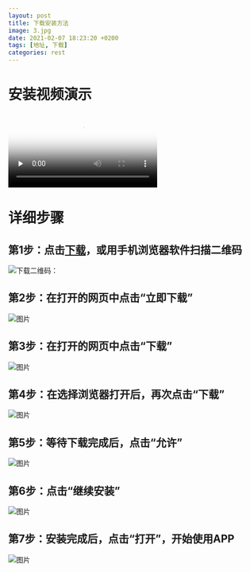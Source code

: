 ```yaml
---
layout: post
title: 下载安装方法
image: 3.jpg
date: 2021-02-07 18:23:20 +0200
tags: [地址, 下载]
categories: rest
---
```


# 安装视频演示

<video id="video" controls="" preload="none" poster="/images/now_down6.png">
      <source id="mp4" src="http://48y.cn/images/down_demo.mp4" type="video/mp4">
      </video>

# 详细步骤

## 第1步：点击[下载]({{site.author-down}})，或用手机浏览器软件扫描二维码

![下载二维码：](/images/download.png "下载二维码")


## 第2步：在打开的网页中点击“立即下载”

![图片](/images/now_down_1.png "下载")


## 第3步：在打开的网页中点击“下载”

![图片](/images/now_down_2.png "下载")


## 第4步：在选择浏览器打开后，再次点击“下载”

![图片](/images/now_down_3.png "下载")

## 第5步：等待下载完成后，点击“允许”

![图片](/images/now_down_4.png "允许")

## 第6步：点击“继续安装”

![图片](/images/now_down_5.png "继续安装")

## 第7步：安装完成后，点击“打开”，开始使用APP

![图片](/images/now_down_6.png "打开")
